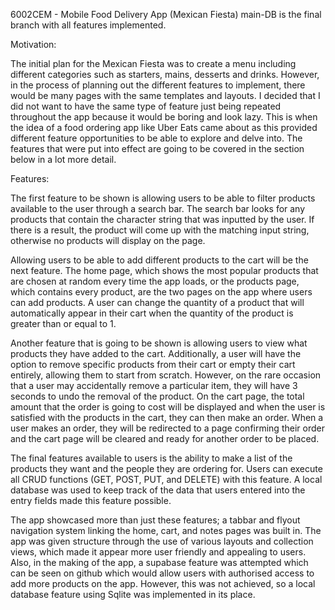 6002CEM - Mobile Food Delivery App (Mexican Fiesta)
main-DB is the final branch with all features implemented.

Motivation:

The initial plan for the Mexican Fiesta was to create a menu including different categories such as starters, mains, desserts and drinks. However, in the process of planning out the different features to implement, there would be many pages with the same templates and layouts. I decided that I did not want to have the same type of feature just being repeated throughout the app because it would be boring and look lazy. This is when the idea of a food ordering app like Uber Eats came about as this provided different feature opportunities to be able to explore and delve into. The features that were put into effect are going to be covered in the section below in a lot more detail. 

Features:

The first feature to be shown is allowing users to be able to filter products available to the user through a search bar. The search bar looks for any products that contain the character string that was inputted by the user. If there is a result, the product will come up with the matching input string, otherwise no products will display on the page. 

Allowing users to be able to add different products to the cart will be the next feature. The home page, which shows the most popular products that are chosen at random every time the app loads, or the products page, which contains every product, are the two pages on the app where users can add products. A user can change the quantity of a product that will automatically appear in their cart when the quantity of the product is greater than or equal to 1.

Another feature that is going to be shown is allowing users to view what products they have added to the cart. Additionally, a user will have the option to remove specific products from their cart or empty their cart entirely, allowing them to start from scratch. However, on the rare occasion that a user may accidentally remove a particular item, they will have 3 seconds to undo the removal of the product. On the cart page, the total amount that the order is going to cost will be displayed and when the user is satisfied with the products in the cart, they can then make an order. When a user makes an order, they will be redirected to a page confirming their order and the cart page will be cleared and ready for another order to be placed. 

The final features available to users is the ability to make a list of the products they want and the people they are ordering for. Users can execute all CRUD functions (GET, POST, PUT, and DELETE) with this feature. A local database was used to keep track of the data that users entered into the entry fields made this feature possible. 

The app showcased more than just these features; a tabbar and flyout navigation system linking the home, cart, and notes pages was built in. The app was given structure through the use of various layouts and collection views, which made it appear more user friendly and appealing to users. Also, in the making of the app, a supabase feature was attempted which can be seen on github which would allow users with authorised access to add more products on the app. However, this was not achieved, so a local database feature using Sqlite was implemented in its place. 
